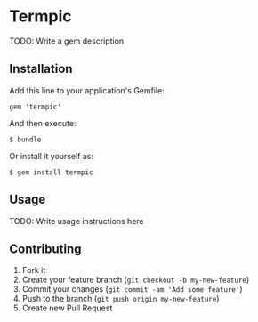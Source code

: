 # Termpic

TODO: Write a gem description

## Installation

Add this line to your application's Gemfile:

    gem 'termpic'

And then execute:

    $ bundle

Or install it yourself as:

    $ gem install termpic

## Usage

TODO: Write usage instructions here

## Contributing

1. Fork it
2. Create your feature branch (`git checkout -b my-new-feature`)
3. Commit your changes (`git commit -am 'Add some feature'`)
4. Push to the branch (`git push origin my-new-feature`)
5. Create new Pull Request
